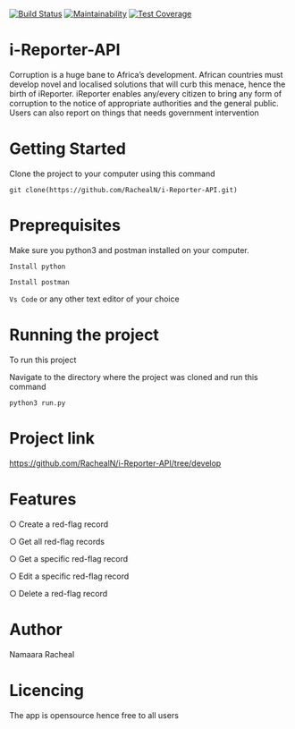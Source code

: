 [![Build Status](https://travis-ci.org/RachealN/i-Reporter-API.svg?branch=develop)](https://travis-ci.org/RachealN/i-Reporter-API)
[![Maintainability](https://api.codeclimate.com/v1/badges/e6a690deeb8a12c684b3/maintainability)](https://codeclimate.com/github/RachealN/i-Reporter-API/maintainability)
[![Test Coverage](https://api.codeclimate.com/v1/badges/e6a690deeb8a12c684b3/test_coverage)](https://codeclimate.com/github/RachealN/i-Reporter-API/test_coverage)

# i-Reporter-API
Corruption is a huge bane to Africa’s development. African countries must develop novel and localised solutions that will curb this menace, hence the birth of iReporter. iReporter enables any/every citizen to bring any form of corruption to the notice of appropriate authorities and the general public. Users can also report on things that needs government intervention

# Getting Started

Clone the project to your computer using this command

```git clone(https://github.com/RachealN/i-Reporter-API.git)```

# Preprequisites
Make sure you python3 and postman installed on your computer.

```Install python```

```Install postman```

```Vs Code```   or any other text editor of your choice

# Running the project

To run this project

Navigate to the directory where the project was cloned and run this command

```python3 run.py```

# Project link

https://github.com/RachealN/i-Reporter-API/tree/develop

# Features

○	Create a red-flag record

○	Get all red-flag records

○	Get a specific red-flag record

○	Edit a specific red-flag record

○	Delete a red-flag record

# Author

Namaara Racheal

# Licencing

The app is opensource hence free to all users


